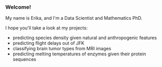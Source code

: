 ### Welcome!

My name is Erika, and I'm a Data Scientist and Mathematics PhD.

I hope you'll take a look at my projects:
* predicting species density given natural and anthropogenic features
* predicting flight delays out of JFK 
* classifying brain tumor types from MRI images
* predicting melting temperatures of enzymes given their protein sequences

<!--
**eordog/eordog** is a ✨ _special_ ✨ repository because its `README.md` (this file) appears on your GitHub profile.

Here are some ideas to get you started:

- 🔭 I’m currently working on ...
- 🌱 I’m currently learning ...
- 👯 I’m looking to collaborate on ...
- 🤔 I’m looking for help with ...
- 💬 Ask me about ...
- 📫 How to reach me: ...
- 😄 Pronouns: ...
- ⚡ Fun fact: ...
-->
